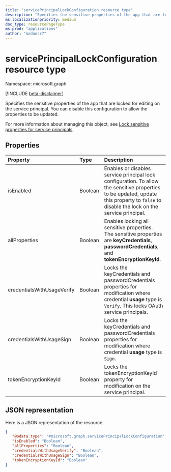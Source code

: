 ```yaml
---
title: "servicePrincipalLockConfiguration resource type"
description: "Specifies the sensitive properties of the app that are locked for editing on the service principal. You can disable this configuration to allow the properties to be updated."
ms.localizationpriority: medium
doc_type: resourcePageType
ms.prod: "applications"
author: "madansr7"
---
```


# servicePrincipalLockConfiguration resource type

Namespace: microsoft.graph

[!INCLUDE [beta-disclaimer](../../includes/beta-disclaimer.md)]

Specifies the sensitive properties of the app that are locked for editing on the service principal. You can disable this configuration to allow the properties to be updated.

For more information about managing this object, see [Lock sensitive properties for service principals](/graph/tutorial-applications-basics#lock-sensitive-properties-for-service-principals)

## Properties

| Property | Type | Description |
|:---------------|:--------|:----------|
| isEnabled                  | Boolean | Enables or disables service principal lock configuration. To allow the sensitive properties to be updated, update this property to `false` to disable the lock on the service principal. | 
| allProperties              | Boolean | Enables locking all sensitive properties. The sensitive properties are **keyCredentials**, **passwordCredentials**, and **tokenEncryptionKeyId**.                                                                                                           |
| credentialsWithUsageVerify | Boolean | Locks the keyCredentials and passwordCredentials properties for modification where credential **usage** type is `Verify`. This locks OAuth service principals.                                                   |
| credentialsWithUsageSign   | Boolean | Locks the keyCredentials and passwordCredentials properties for modification where credential **usage** type is `Sign`.                                                                 |
| tokenEncryptionKeyId       | Boolean | Locks the tokenEncryptionKeyId property for modification on the service principal.                                                                            |

## JSON representation
Here is a JSON representation of the resource.

<!-- {
  "blockType": "resource",
  "optionalProperties": [

  ],
  "@odata.type": "microsoft.graph.servicePrincipalLockConfiguration"
}-->

```json
{
   "@odata.type": "#microsoft.graph.servicePrincipalLockConfiguration",
   "isEnabled": "Boolean",
   "allProperties": "Boolean",
   "credentialsWithUsageVerify": "Boolean",
   "credentialsWithUsageSign": "Boolean",
   "tokenEncryptionKeyId": "Boolean"
}
```

